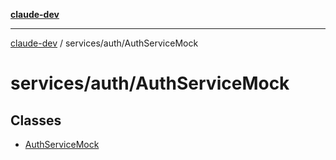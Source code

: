 [**claude-dev**](../../../README.md)

***

[claude-dev](../../../README.md) / services/auth/AuthServiceMock

# services/auth/AuthServiceMock

## Classes

- [AuthServiceMock](classes/AuthServiceMock.md)
